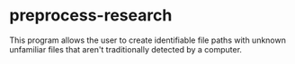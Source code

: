 # preprocess-research

This program allows the user to create identifiable file paths with unknown unfamiliar files that aren't traditionally detected by a computer. 
